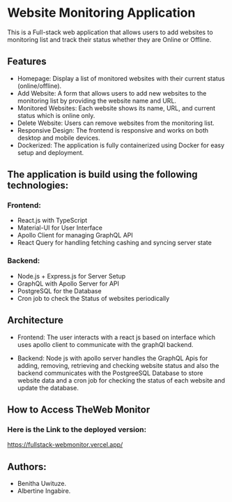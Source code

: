# Website Monitoring Application

This is a Full-stack web application that allows users to add websites to monitoring list and track their status whether they are Online or Offline.

## Features

- Homepage: Display a list of monitored websites with their current status (online/offline).
- Add Website: A form that allows users to add new websites to the monitoring list by providing the website name and URL.
- Monitored Websites: Each website shows its name, URL, and current status which is online only.
- Delete Website: Users can remove websites from the monitoring list.
- Responsive Design: The frontend is responsive and works on both desktop and mobile devices.
- Dockerized: The application is fully containerized using Docker for easy setup and deployment.

## The application is build using the following technologies:

### Frontend:

- React.js with TypeScript
- Material-UI for User Interface
- Apollo Client for managing GraphQL API
- React Query for handling fetching cashing and syncing server state

### Backend:

- Node.js + Express.js for Server Setup
- GraphQL with Apollo Server for API
- PostgreSQL for the Database
- Cron job to check the Status of websites periodically

## Architecture

- Frontend: The user interacts with a react js based on interface which uses apollo client to communicate with the graphQl backend.

- Backend: Node js with apollo server handles the GraphQL Apis for adding, removing, retrieving and checking website status and also the backend communicates with the PostgreeSQL Database to store website data and a cron job for checking the status of each website and update the database.

## How to Access TheWeb Monitor

### Here is the Link to the deployed version:

https://fullstack-webmonitor.vercel.app/

## Authors:

- Benitha Uwituze.
- Albertine Ingabire.
